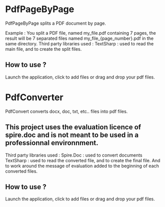 # PdfPageByPage
PdfPageByPage splits a PDF document by page.

Example :
  You split a PDF file, named my_file.pdf containing 7 pages, the result will be 7 separated files named my_file_{page_number}.pdf in the same directory.
Third party libraries used :
  TextSharp : used to read the main file, and to create the split files.

## How to use ?
Launch the application, click to add files or drag and drop your pdf files.

# PdfConverter
PdfConvert converts docx, doc, txt, etc.. files into pdf files.
## This project uses the evaluation licence of spire.doc and is not meant to be used in a professionnal environnment.
Third party libraries used :
  Spire.Doc : used to convert documents
  TextSharp : used to read the converted file, and to create the final file. And to work around the message of evaluation added to the beginning of each converted files.

## How to use ?
Launch the application, click to add files or drag and drop your pdf files.
